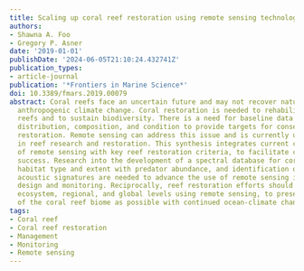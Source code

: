 ```yaml
---
title: Scaling up coral reef restoration using remote sensing technology
authors:
- Shawna A. Foo
- Gregory P. Asner
date: '2019-01-01'
publishDate: '2024-06-05T21:10:24.432741Z'
publication_types:
- article-journal
publication: '*Frontiers in Marine Science*'
doi: 10.3389/fmars.2019.00079
abstract: Coral reefs face an uncertain future and may not recover naturally from
  anthropogenic climate change. Coral restoration is needed to rehabilitate degraded
  reefs and to sustain biodiversity. There is a need for baseline data on global reef
  distribution, composition, and condition to provide targets for conservation and
  restoration. Remote sensing can address this issue and is currently underutilized
  in reef research and restoration. This synthesis integrates current capabilities
  of remote sensing with key reef restoration criteria, to facilitate coral restoration
  success. Research into the development of a spectral database for corals, linking
  habitat type and extent with predator abundance, and identification of species-specific
  acoustic signatures are needed to advance the use of remote sensing in reef restoration
  design and monitoring. Reciprocally, reef restoration efforts should innovate at
  ecosystem, regional, and global levels using remote sensing, to preserve as much
  of the coral reef biome as possible with continued ocean-climate change.
tags:
- Coral reef
- Coral reef restoration
- Management
- Monitoring
- Remote sensing
---
```

